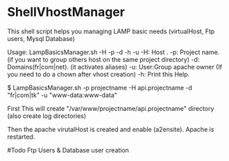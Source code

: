 ShellVhostManager
=================

This shell script helps you managing LAMP basic needs (virtualHost, Ftp users, Mysql Database)


Usage: LampBasicsManager.sh -H -p -d -h -u
  -H: Host .
  -p: Project name. (if you want to group others host on the same project directory)
  -d: Domains(fr|com|net). (it activates aliases)
  -u: User:Group apache owner (If you need to do a chown after vhost creation)
  -h: Print this Help.



$ LampBasicsManager.sh -p projectname -H api.projectname -d "fr|com|tk" -u "www-data:www-data" 

First This will create "/var/www/projectname/api.projectname" directory (also create log directories)

Then the apache virutalHost is created and enable (a2ensite).
Apache is restarted.


#Todo
Ftp Users & Database user creation 
